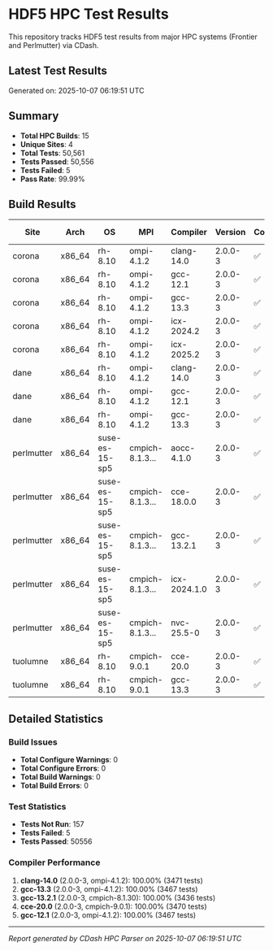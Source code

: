 # HDF5 HPC Test Results

This repository tracks HDF5 test results from major HPC systems (Frontier and Perlmutter) via CDash.

## Latest Test Results

Generated on: 2025-10-07 06:19:51 UTC

## Summary

- **Total HPC Builds**: 15
- **Unique Sites**: 4
- **Total Tests**: 50,561
- **Tests Passed**: 50,556
- **Tests Failed**: 5
- **Pass Rate**: 99.99%

## Build Results

| Site | Arch | OS | MPI | Compiler | Version | Configure | Build | Tests | Pass Rate |
|------|------|----|-----|----------|---------|-----------|-------|-------|-----------|
| corona | x86_64 | rh-8.10 | ompi-4.1.2 | clang-14.0 | 2.0.0-3 | ✅ | ✅ | 3471/3471 | 100.0% |
| corona | x86_64 | rh-8.10 | ompi-4.1.2 | gcc-12.1 | 2.0.0-3 | ✅ | ✅ | 3467/3467 | 100.0% |
| corona | x86_64 | rh-8.10 | ompi-4.1.2 | gcc-13.3 | 2.0.0-3 | ✅ | ✅ | 3467/3467 | 100.0% |
| corona | x86_64 | rh-8.10 | ompi-4.1.2 | icx-2024.2 | 2.0.0-3 | ✅ | ✅ | 3206/3208 | 99.9% |
| corona | x86_64 | rh-8.10 | ompi-4.1.2 | icx-2025.2 | 2.0.0-3 | ✅ | ✅ | 3206/3208 | 99.9% |
| dane | x86_64 | rh-8.10 | ompi-4.1.2 | clang-14.0 | 2.0.0-3 | ✅ | ✅ | 3208/3208 | 100.0% |
| dane | x86_64 | rh-8.10 | ompi-4.1.2 | gcc-12.1 | 2.0.0-3 | ✅ | ✅ | 3206/3206 | 100.0% |
| dane | x86_64 | rh-8.10 | ompi-4.1.2 | gcc-13.3 | 2.0.0-3 | ✅ | ✅ | 3206/3206 | 100.0% |
| perlmutter | x86_64 | suse-es-15-sp5 | cmpich-8.1.3... | aocc-4.1.0 | 2.0.0-3 | ✅ | ✅ | 3436/3436 | 100.0% |
| perlmutter | x86_64 | suse-es-15-sp5 | cmpich-8.1.3... | cce-18.0.0 | 2.0.0-3 | ✅ | ✅ | 3435/3435 | 100.0% |
| perlmutter | x86_64 | suse-es-15-sp5 | cmpich-8.1.3... | gcc-13.2.1 | 2.0.0-3 | ✅ | ✅ | 3436/3436 | 100.0% |
| perlmutter | x86_64 | suse-es-15-sp5 | cmpich-8.1.3... | icx-2024.1.0 | 2.0.0-3 | ✅ | ✅ | 3437/3438 | 100.0% |
| perlmutter | x86_64 | suse-es-15-sp5 | cmpich-8.1.3... | nvc-25.5-0 | 2.0.0-3 | ✅ | ✅ | 3435/3435 | 100.0% |
| tuolumne | x86_64 | rh-8.10 | cmpich-9.0.1 | cce-20.0 | 2.0.0-3 | ✅ | ✅ | 3470/3470 | 100.0% |
| tuolumne | x86_64 | rh-8.10 | cmpich-9.0.1 | gcc-13.3 | 2.0.0-3 | ✅ | ✅ | 3470/3470 | 100.0% |

## Detailed Statistics

### Build Issues
- **Total Configure Warnings**: 0
- **Total Configure Errors**: 0
- **Total Build Warnings**: 0
- **Total Build Errors**: 0

### Test Statistics
- **Tests Not Run**: 157
- **Tests Failed**: 5
- **Tests Passed**: 50556

### Compiler Performance
1. **clang-14.0** (2.0.0-3, ompi-4.1.2): 100.00% (3471 tests)
2. **gcc-13.3** (2.0.0-3, ompi-4.1.2): 100.00% (3467 tests)
3. **gcc-13.2.1** (2.0.0-3, cmpich-8.1.30): 100.00% (3436 tests)
4. **cce-20.0** (2.0.0-3, cmpich-9.0.1): 100.00% (3470 tests)
5. **gcc-12.1** (2.0.0-3, ompi-4.1.2): 100.00% (3467 tests)

---
*Report generated by CDash HPC Parser on 2025-10-07 06:19:51 UTC*
